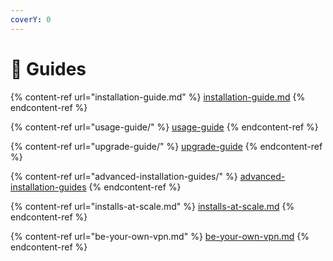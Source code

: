 ```yaml
---
coverY: 0
---
```


# 🔢 Guides

{% content-ref url="installation-guide.md" %}
[installation-guide.md](installation-guide.md)
{% endcontent-ref %}

{% content-ref url="usage-guide/" %}
[usage-guide](usage-guide/)
{% endcontent-ref %}

{% content-ref url="upgrade-guide/" %}
[upgrade-guide](upgrade-guide/)
{% endcontent-ref %}

{% content-ref url="advanced-installation-guides/" %}
[advanced-installation-guides](advanced-installation-guides/)
{% endcontent-ref %}

{% content-ref url="installs-at-scale.md" %}
[installs-at-scale.md](installs-at-scale.md)
{% endcontent-ref %}

{% content-ref url="be-your-own-vpn.md" %}
[be-your-own-vpn.md](be-your-own-vpn.md)
{% endcontent-ref %}
